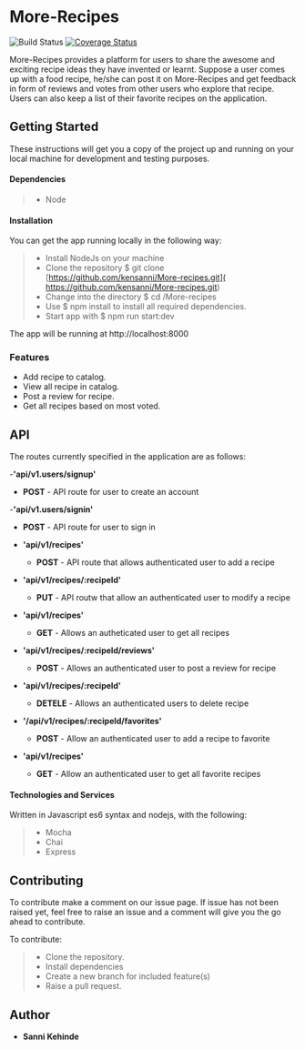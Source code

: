 # More-Recipes
![Build Status](https://travis-ci.org/kensanni/More-recipes.svg?branch=develop) [![Coverage Status](https://coveralls.io/repos/github/kensanni/More-recipes/badge.svg?branch=ft-integrate-coveralls-%23152394737)](https://coveralls.io/github/kensanni/More-recipes?branch=ft-integrate-coveralls-%23152394737)

More-Recipes provides a platform for users to share the awesome and exciting  recipe ideas they have invented or learnt.  Suppose a user comes up with a food recipe,  he/she can post it on More-Recipes and  get feedback in form of reviews and votes from other users who explore that recipe. Users can also keep a list of their favorite recipes on the application.

## Getting Started

These instructions will get you a copy of the project up and running on your local machine for development and testing purposes.

#### Dependencies
>- Node

#### Installation

You can get the app running locally in the following way:
>- Install NodeJs on your machine
>- Clone the repository $ git clone [https://github.com/kensanni/More-recipes.git]( https://github.com/kensanni/More-recipes.git)
>- Change into the directory $ cd /More-recipes
>- Use $ npm install to install all required dependencies.
>- Start app with $ npm run start:dev

The app will be running at http://localhost:8000

### Features
* Add recipe   to catalog.
* View all recipe in catalog.
* Post a review for recipe.
* Get all recipes based on most voted.

## API
The routes currently specified in the application are as follows:

-**'api/v1.users/signup'**
   - **POST** - API route for user to create an account

-**'api/v1.users/signin'**
   - **POST** - API route for user to sign in

- **'api/v1/recipes'**
    - **POST** -   API route that allows authenticated user to add a recipe

- **'api/v1/recipes/:recipeId'**
    - **PUT** - API routw that allow an authenticated user to modify a recipe

- **'api/v1/recipes'**
    - **GET** - Allows an autheticated user to get all recipes

- **'api/v1/recipes/:recipeId/reviews'**
    - **POST** - Allows an authenticated user to post a review for recipe  

- **'api/v1/recipes/:recipeId'**
    - **DETELE** - Allows an authenticated users to delete recipe

- **'/api/v1/recipes/:recipeId/favorites'**
    - **POST** - Allow an authenticated user to add a recipe to favorite

- **'api/v1/recipes'**
    - **GET** - Allow an authenticated user to get all favorite recipes

#### Technologies and Services

Written in Javascript es6 syntax and nodejs, with the following:
>- Mocha
>- Chai
>- Express

## Contributing

To contribute make a comment on our issue page. If issue has not been raised yet, feel free to raise an issue and a comment will give you the go ahead to contribute. 

To contribute:
>- Clone the repository.
>- Install dependencies
>- Create a new branch for included feature(s)
>- Raise a pull request.


## Author

* **Sanni Kehinde** 
